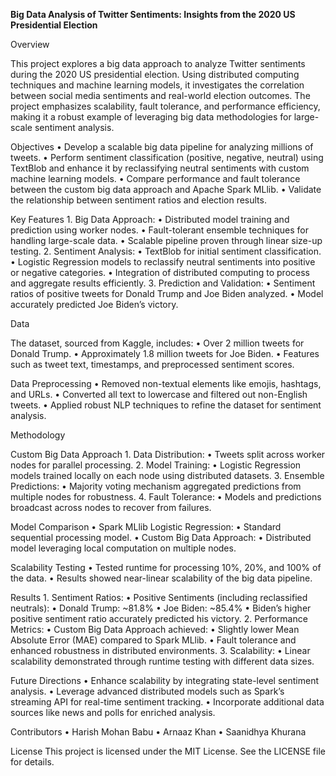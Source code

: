**Big Data Analysis of Twitter Sentiments: Insights from the 2020 US Presidential Election**

Overview

This project explores a big data approach to analyze Twitter sentiments during the 2020 US presidential election. Using distributed computing techniques and machine learning models, it investigates the correlation between social media sentiments and real-world election outcomes. The project emphasizes scalability, fault tolerance, and performance efficiency, making it a robust example of leveraging big data methodologies for large-scale sentiment analysis.

Objectives
	•	Develop a scalable big data pipeline for analyzing millions of tweets.
	•	Perform sentiment classification (positive, negative, neutral) using TextBlob and enhance it by reclassifying neutral sentiments with custom machine learning models.
	•	Compare performance and fault tolerance between the custom big data approach and Apache Spark MLlib.
	•	Validate the relationship between sentiment ratios and election results.

Key Features
	1.	Big Data Approach:
	•	Distributed model training and prediction using worker nodes.
	•	Fault-tolerant ensemble techniques for handling large-scale data.
	•	Scalable pipeline proven through linear size-up testing.
	2.	Sentiment Analysis:
	•	TextBlob for initial sentiment classification.
	•	Logistic Regression models to reclassify neutral sentiments into positive or negative categories.
	•	Integration of distributed computing to process and aggregate results efficiently.
	3.	Prediction and Validation:
	•	Sentiment ratios of positive tweets for Donald Trump and Joe Biden analyzed.
	•	Model accurately predicted Joe Biden’s victory.

Data

The dataset, sourced from Kaggle, includes:
	•	Over 2 million tweets for Donald Trump.
	•	Approximately 1.8 million tweets for Joe Biden.
	•	Features such as tweet text, timestamps, and preprocessed sentiment scores.

Data Preprocessing
	•	Removed non-textual elements like emojis, hashtags, and URLs.
	•	Converted all text to lowercase and filtered out non-English tweets.
	•	Applied robust NLP techniques to refine the dataset for sentiment analysis.

Methodology

Custom Big Data Approach
	1.	Data Distribution:
	•	Tweets split across worker nodes for parallel processing.
	2.	Model Training:
	•	Logistic Regression models trained locally on each node using distributed datasets.
	3.	Ensemble Predictions:
	•	Majority voting mechanism aggregated predictions from multiple nodes for robustness.
	4.	Fault Tolerance:
	•	Models and predictions broadcast across nodes to recover from failures.

Model Comparison
	•	Spark MLlib Logistic Regression:
	•	Standard sequential processing model.
	•	Custom Big Data Approach:
	•	Distributed model leveraging local computation on multiple nodes.

Scalability Testing
	•	Tested runtime for processing 10%, 20%, and 100% of the data.
	•	Results showed near-linear scalability of the big data pipeline.

Results
	1.	Sentiment Ratios:
	•	Positive Sentiments (including reclassified neutrals):
	•	Donald Trump: ~81.8%
	•	Joe Biden: ~85.4%
	•	Biden’s higher positive sentiment ratio accurately predicted his victory.
	2.	Performance Metrics:
	•	Custom Big Data Approach achieved:
	•	Slightly lower Mean Absolute Error (MAE) compared to Spark MLlib.
	•	Fault tolerance and enhanced robustness in distributed environments.
	3.	Scalability:
	•	Linear scalability demonstrated through runtime testing with different data sizes.

 Future Directions
	•	Enhance scalability by integrating state-level sentiment analysis.
	•	Leverage advanced distributed models such as Spark’s streaming API for real-time sentiment tracking.
	•	Incorporate additional data sources like news and polls for enriched analysis.

Contributors
	•	Harish Mohan Babu
 	•	Arnaaz Khan
	•	Saanidhya Khurana

License
This project is licensed under the MIT License. See the LICENSE file for details.
